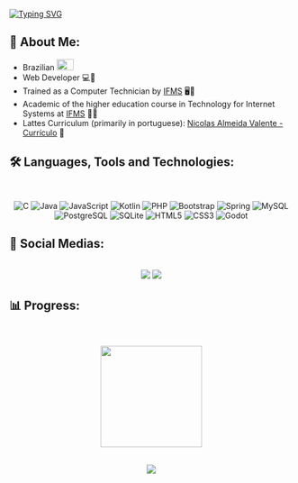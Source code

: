 [![Typing SVG](https://readme-typing-svg.herokuapp.com/?color=31EB3B&size=35&center=true&vCenter=true&width=1000&lines=Hello+There!;I+am+Nicolas+Almeida+Valente+🤠)](https://git.io/typing-svg)

<h2>🚀 About Me: </h2>

  * Brazilian <img src="https://logodownload.org/wp-content/uploads/2022/05/brazil-flag-bandeira-1.png" width="30" height="20">
  * Web Developer 💻🤍
  * Trained as a Computer Technician by <a href="https://www.ifms.edu.br/campi/campus-campo-grande/cursos/integrados/informatica">IFMS</a> 🖥️🔧
  * Academic of the higher education course in Technology for Internet Systems at <a href="https://www.ifms.edu.br/campi/campus-campo-grande/cursos/graduacao/sistemas-para-internet">IFMS</a> 🧑‍💻
  * Lattes Curriculum (primarily in portuguese): <a href="http://lattes.cnpq.br/0712278680118874">Nicolas Almeida Valente - Currículo</a> 📰


<h2>🛠️ Languages, Tools and Technologies: </h2>

<div style="display: inline_block" align="center">
<br/>
 
![C](https://img.shields.io/badge/C-A8B9CC?style=for-the-badge&logo=c&logoColor=white)
![Java](https://img.shields.io/badge/Java-ED8B00?style=for-the-badge&logo=java&logoColor=white)
![JavaScript](https://img.shields.io/badge/JavaScript-F7DF1E?style=for-the-badge&logo=javascript&logoColor=black)
![Kotlin](https://img.shields.io/badge/Kotlin-7F52FF?style=for-the-badge&logo=Kotlin&logoColor=white)
![PHP](https://img.shields.io/badge/PHP-777BB4?style=for-the-badge&logo=php&logoColor=white)
![Bootstrap](https://img.shields.io/badge/Bootstrap-563D7C?style=for-the-badge&logo=bootstrap&logoColor=white)
![Spring](https://img.shields.io/badge/Spring-6DB33F?style=for-the-badge&logo=spring&logoColor=white)
![MySQL](https://img.shields.io/badge/MySQL-4479A1?style=for-the-badge&logo=mysql&logoColor=white)
![PostgreSQL](https://img.shields.io/badge/PostgreSQL-336791?style=for-the-badge&logo=postgresql&logoColor=white)
![SQLite](https://img.shields.io/badge/SQLite-07405E?style=for-the-badge&logo=sqlite&logoColor=white)
![HTML5](https://img.shields.io/badge/HTML5-E34F26?style=for-the-badge&logo=html5&logoColor=white)
![CSS3](https://img.shields.io/badge/CSS3-1572B6?style=for-the-badge&logo=css3&logoColor=white)
![Godot](https://img.shields.io/badge/Godot-4992BF?style=for-the-badge&logo=godotengine&logoColor=white)
   
</div>

<h2>📱 Social Medias: </h2>
<br/>
<div align="center"> 
  <a href="https://www.instagram.com/nicolasalmeidav/" target="_blank"><img src="https://img.shields.io/badge/-Instagram-%23E4405F?style=for-the-badge&logo=instagram&logoColor=white" target="_blank"></a> 
  <a href="https://www.linkedin.com/in/nicolas-almeida-valente-658603249" target="_blank">
  <img src="https://img.shields.io/badge/-LinkedIn-%230077B5?style=for-the-badge&logo=linkedin&logoColor=white" target="_blank">
  </a> 
</div>

<h2>📊 Progress: </h2>

<div align="center">

  <br/>
  <br/>
  <a href="https://github.com/Nicolas229A">
 
  
  <img height="180em" border-radius="20%" src="https://github-readme-stats.vercel.app/api/top-langs/?username=Nicolas229A&layout=compact&theme=dracula">
 
  <br/>
  <br/>
  
<p><img align="center" src="https://github-readme-streak-stats.herokuapp.com/?user=Nicolas229A&layout=compact&langs_count=7&theme=dracula" /></p>
</div>
